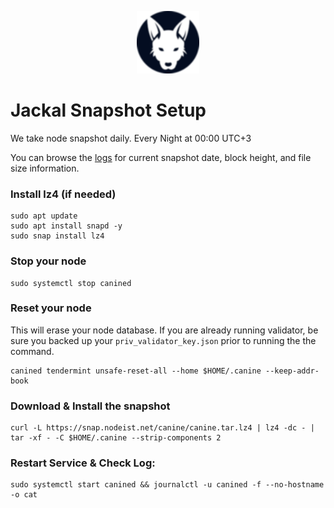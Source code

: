 <p align="center">
  <img height="100" height="auto" src="https://raw.githubusercontent.com/Nodeist/Kurulumlar/main/logos/jackal.png">
</p>



# Jackal Snapshot Setup
We take node snapshot daily.
Every Night at 00:00 UTC+3

You can browse the [logs](https://snap.nodeist.net/jackal/log.txt) for current snapshot date, block height, and file size information.

### Install lz4 (if needed)
```
sudo apt update
sudo apt install snapd -y
sudo snap install lz4
```

### Stop your node
```
sudo systemctl stop canined
```

### Reset your node
This will erase your node database. If you are already running validator, be sure you backed up your `priv_validator_key.json` prior to running the the command.

```
canined tendermint unsafe-reset-all --home $HOME/.canine --keep-addr-book
```

### Download & Install the snapshot
```
curl -L https://snap.nodeist.net/canine/canine.tar.lz4 | lz4 -dc - | tar -xf - -C $HOME/.canine --strip-components 2
```

### Restart Service & Check Log:
```
sudo systemctl start canined && journalctl -u canined -f --no-hostname -o cat
```
